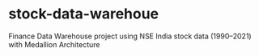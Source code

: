 # stock-data-warehoue
Finance Data Warehouse project using NSE India stock data (1990–2021) with Medallion Architecture
